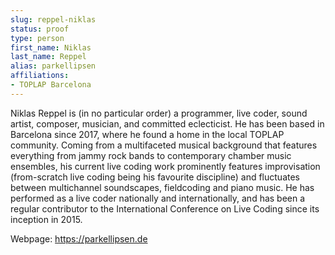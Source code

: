 ```yaml
---
slug: reppel-niklas
status: proof
type: person
first_name: Niklas
last_name: Reppel
alias: parkellipsen
affiliations:
- TOPLAP Barcelona
---
```


Niklas Reppel is (in no particular order) a programmer, live coder, sound artist, composer, musician, and committed eclecticist. He has been based in Barcelona since 2017, where he found a home in the local TOPLAP community. Coming from a multifaceted musical background that features everything from jammy rock bands to contemporary chamber music ensembles, his current live coding work prominently features improvisation (from-scratch live coding being his favourite discipline) and fluctuates between multichannel soundscapes, fieldcoding and piano music. He has performed as a live coder nationally and internationally, and has been a regular contributor to the International Conference on Live Coding since its inception in 2015. 

Webpage: https://parkellipsen.de

